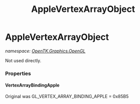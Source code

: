 ﻿---
title: AppleVertexArrayObject
---

# AppleVertexArrayObject
_namespace: [OpenTK.Graphics.OpenGL](N-OpenTK.Graphics.OpenGL.html)_

Not used directly.



### Properties

#### VertexArrayBindingApple
Original was GL_VERTEX_ARRAY_BINDING_APPLE = 0x85B5

